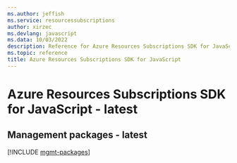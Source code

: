 ```yaml
---
ms.author: jeffish
ms.service: resourcessubscriptions
author: xirzec
ms.devlang: javascript
ms.data: 10/03/2022
description: Reference for Azure Resources Subscriptions SDK for JavaScript
ms.topic: reference
title: Azure Resources Subscriptions SDK for JavaScript
---
```

# Azure Resources Subscriptions SDK for JavaScript - latest

## Management packages - latest
[!INCLUDE [mgmt-packages](resources-subscriptions-mgmt-index.md)]